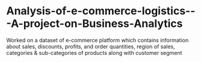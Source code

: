 # Analysis-of-e-commerce-logistics---A-project-on-Business-Analytics
Worked on a dataset of e-commerce platform which contains information about sales, discounts, profits, and order quantities, region of sales, categories &amp; sub-categories of products along with customer segment
